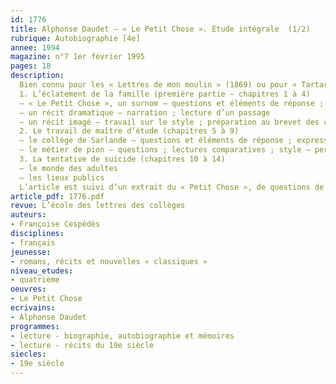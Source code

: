 ```yaml
---
id: 1776
title: Alphonse Daudet – « Le Petit Chose ». Étude intégrale  (1/2) 
rubrique: Autobiographie [4e]
annee: 1994
magazine: n°7 1er février 1995
pages: 18
description: 
  Bien connu pour les « Lettres de mon moulin » (1869) ou pour « Tartarin de Tarascon » (1872), Alphonse Daudet mérite aussi de l’être pour son premier roman, « Le Petit Chose » (1868). Cette œuvre a pour sous-titre « Histoire d’un enfant » et s’inscrit tout à fait dans cette littérature du XIXe siècle qui éclaire ou dénonce certaines réalités sociales, au même titre que « Les Misérables », de Victor Hugo, « L’Enfant », de Jules Vallès, ou certains romans de Balzac.
  1. L’éclatement de la famille (première partie – chapitres 1 à 4)
  – « Le Petit Chose », un surnom – questions et éléments de réponse ; expression écrite
  – un récit dramatique – narration ; lecture d’un passage
  – un récit imagé – travail sur le style ; préparation au brevet des collèges ; correspondances littéraires ; exercice de réflexion
  2. Le travail de maître d’étude (chapitres 5 à 9)
  – le collège de Sarlande – questions et éléments de réponse ; expression écrite et orale
  – le métier de pion – questions ; lectures comparatives ; style – personnification et anecdote
  3. La tentative de suicide (chapitres 10 à 14)
  – le monde des adultes
  – les lieux publics
  L’article est suivi d’un extrait du « Petit Chose », de questions de grammaire, vocabulaire, compréhension, d’un sujet de rédaction, d’extraits de « L’Enfant » et du « Bachelier », de Vallès, du poème « L’Auberge », de Verlaine et du « Cabaret-Vert », de Rimbaud.
article_pdf: 1776.pdf
revue: L’école des lettres des collèges
auteurs:
- Françoise Cespédès
disciplines:
- français
jeunesse:
- romans, récits et nouvelles « classiques »
niveau_etudes:
- quatrième
oeuvres:
- Le Petit Chose
ecrivains:
- Alphonse Daudet
programmes:
- lecture - biographie, autobiographie et mémoires
- lecture - récits du 19e siècle
siecles:
- 19e siècle
---
```

